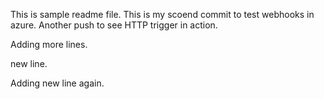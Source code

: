 This is sample readme file.
This is my scoend commit to test webhooks in azure.
Another push to see HTTP trigger in action.

Adding more lines.

new line.

Adding new line again.
